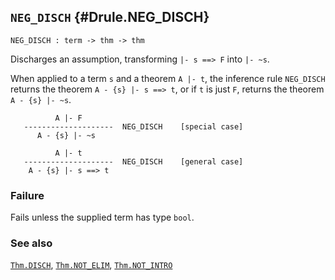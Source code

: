 ## `NEG_DISCH` {#Drule.NEG_DISCH}


```
NEG_DISCH : term -> thm -> thm
```



Discharges an assumption, transforming `|- s ==> F` into `|- ~s`.


When applied to a term `s` and a theorem `A |- t`, the inference
rule `NEG_DISCH` returns the theorem `A - {s} |- s ==> t`, or if `t`
is just `F`, returns the theorem `A - {s} |- ~s`.
    
              A |- F
       --------------------  NEG_DISCH    [special case]
          A - {s} |- ~s
    
              A |- t
       --------------------  NEG_DISCH    [general case]
        A - {s} |- s ==> t
    
    



### Failure

Fails unless the supplied term has type `bool`.

### See also

[`Thm.DISCH`](#Thm.DISCH), [`Thm.NOT_ELIM`](#Thm.NOT_ELIM), [`Thm.NOT_INTRO`](#Thm.NOT_INTRO)

